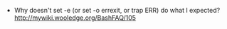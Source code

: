 - Why doesn't set -e (or set -o errexit, or trap ERR) do what I expected? http://mywiki.wooledge.org/BashFAQ/105

